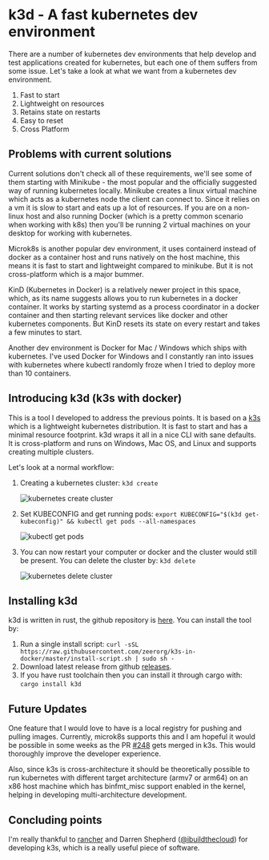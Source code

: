 # k3d - A fast kubernetes dev environment

There are a number of kubernetes dev environments that help develop and test applications created for kubernetes, but each one of them suffers from some issue. Let's take a look at what we want from a kubernetes dev environment.

1. Fast to start
2. Lightweight on resources
3. Retains state on restarts
4. Easy to reset
5. Cross Platform

## Problems with current solutions

Current solutions don't check all of these requirements, we'll see some of them starting with Minikube - the most popular and the officially suggested way of running kubernetes locally. Minikube creates a linux virtual machine which acts as a kubernetes node the client can connect to. Since it relies on a vm it is slow to start and eats up a lot of resources. If you are on a non-linux host and also running Docker (which is a pretty common scenario when working with k8s) then you'll be running 2 virtual machines on your desktop for working with kubernetes.

Microk8s is another popular dev environment, it uses containerd instead of docker as a container host and runs natively on the host machine, this means it is fast to start and lightweight compared to minikube. But it is not cross-platform which is a major bummer.

KinD (Kubernetes in Docker) is a relatively newer project in this space, which, as its name suggests allows you to run kubernetes in a docker container. It works by starting systemd as a process coordinator in a docker container and then starting relevant services like docker and other kubernetes components. But KinD resets its state on every restart and takes a few minutes to start.

Another dev environment is Docker for Mac / Windows which ships with kubernetes. I've used Docker for Windows and I constantly ran into issues with kubernetes where kubectl randomly froze when I tried to deploy more than 10 containers.

## Introducing k3d (k3s with docker)

This is a tool I developed to address the previous points. It is based on a [k3s](https://k3s.io/) which is a lightweight kubernetes distribution. It is fast to start and has a minimal resource footprint. k3d wraps it all in a nice CLI with sane defaults. It is cross-platform and runs on Windows, Mac OS, and Linux and supports creating multiple clusters.

Let's look at a normal workflow:

1. Creating a kubernetes cluster: `k3d create`
   
   ![kubernetes create cluster](http://localhost:8081/photos/k3d-create.png)

2. Set KUBECONFIG and get running pods: `export KUBECONFIG="$(k3d get-kubeconfig)" && kubectl get pods --all-namespaces`
   
   ![kubectl get pods](http://localhost:8081/photos/k3d-run.png)

3. You can now restart your computer or docker and the cluster would still be present. You can delete the cluster by: `k3d delete`

   ![kubernetes delete cluster](http://localhost:8081/photos/k3d-delete.png)

## Installing k3d

k3d is written in rust, the github repository is [here](https://github.com/zeerorg/k3s-in-docker). You can install the tool by:

1. Run a single install script: `curl -sSL https://raw.githubusercontent.com/zeerorg/k3s-in-docker/master/install-script.sh | sudo sh -`
2. Download latest release from github [releases](https://github.com/zeerorg/k3s-in-docker/releases).
3. If you have rust toolchain then you can install it through cargo with: `cargo install k3d`

## Future Updates

One feature that I would love to have is a local registry for pushing and pulling images. Currently, microk8s supports this and I am hopeful it would be possible in some weeks as the PR [#248](https://github.com/rancher/k3s/pull/248) gets merged in k3s. This would thoroughly improve the developer experience.

Also, since k3s is cross-architecture it should be theoretically possible to run kubernetes with different target architecture (armv7 or arm64) on an x86 host machine which has binfmt_misc support enabled in the kernel, helping in developing multi-architecture development.

## Concluding points

I'm really thankful to [rancher](https://rancher.com/) and Darren Shepherd ([@ibuildthecloud](https://twitter.com/ibuildthecloud)) for developing k3s, which is a really useful piece of software.
